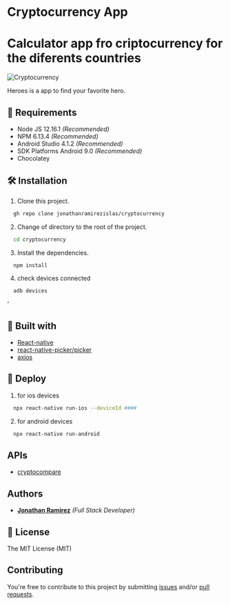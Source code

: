 # Cryptocurrency App

# Calculator app fro criptocurrency for the diferents countries 
    

![Cryptocurrency](https://res.cloudinary.com/djuqxjkh3/image/upload/v1613241504/Cryptocurrency%20app/20210213_120522_ruj4dd.gif)

Heroes is a app to find your favorite hero.


## 📢 Requirements
- Node JS 12.16.1 _(Recommended)_
- NPM 6.13.4 _(Recommended)_
- Android Studio 4.1.2  _(Recommended)_
- SDK Platforms Android 9.0  _(Recommended)_
- Chocolatey 


## 🛠 Installation
1. Clone this project.
```bash
  gh repo clone jonathanramirezislas/cryptocurrency
```
2. Change of directory to the root of the project.
```bash
  cd cryptocurrency
```
3. Install the dependencies.
```bash
  npm install
```
4. check devices connected
```bash
  adb devices
```
'

## 🔧 Built with
- [React-native](https://reactnative.dev/) 
- [react-native-picker/picker](https://github.com/react-native-picker/picker) 
- [axios](https://www.npmjs.com/package/axios) 



## 🚀 Deploy

1. for ios devices
```bash
  npx react-native run-ios --deviceId ####
```
2. for android devices
```bash
  npx react-native run-android 
```

## APIs
- [cryptocompare](https://min-api.cryptocompare.com/) 



## Authors

- **[Jonathan Ramirez](https://github.com/jonathanramirezislas)** _(Full Stack Developer)_


## 📜 License
The MIT License (MIT)

## Contributing

You're free to contribute to this project by submitting [issues](https://github.com/jonathanramirezislas/cryptocurrency/issues) and/or [pull requests](https://github.com/jonathanramirezislas/cryptocurrency/pulls).